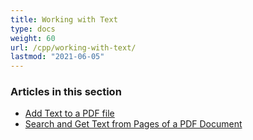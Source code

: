 ```yaml
---
title: Working with Text
type: docs
weight: 60
url: /cpp/working-with-text/
lastmod: "2021-06-05"
---
```


### **Articles in this section**

- [Add Text to a PDF file](/pdf/cpp/add-text-to-a-pdf-file/)
- [Search and Get Text from Pages of a PDF Document](/pdf/cpp/search-and-get-text-from-pages-of-a-pdf-document/)
